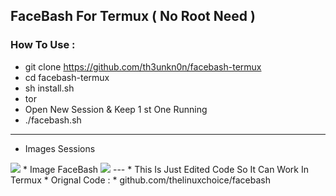 ## FaceBash For Termux ( No Root Need )
### How To Use :
* git clone https://github.com/th3unkn0n/facebash-termux
* cd facebash-termux
* sh install.sh
* tor
* Open New Session & Keep 1 st One Running
* ./facebash.sh
---
* Images Sessions
<img src="https://github.com/th3unkn0n/adfly_bot/blob/master/.image/fbsh1.jpg">
* Image FaceBash
<img src="https://github.com/th3unkn0n/adfly_bot/blob/master/.image/fbsh3.jpg">
---
* This Is Just Edited Code So It Can Work In Termux
* Orignal Code : 
* github.com/thelinuxchoice/facebash
